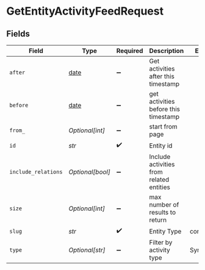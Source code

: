 # GetEntityActivityFeedRequest


## Fields

| Field                                                                | Type                                                                 | Required                                                             | Description                                                          | Example                                                              |
| -------------------------------------------------------------------- | -------------------------------------------------------------------- | -------------------------------------------------------------------- | -------------------------------------------------------------------- | -------------------------------------------------------------------- |
| `after`                                                              | [date](https://docs.python.org/3/library/datetime.html#date-objects) | :heavy_minus_sign:                                                   | Get activities after this timestamp                                  |                                                                      |
| `before`                                                             | [date](https://docs.python.org/3/library/datetime.html#date-objects) | :heavy_minus_sign:                                                   | get activities before this timestamp                                 |                                                                      |
| `from_`                                                              | *Optional[int]*                                                      | :heavy_minus_sign:                                                   | start from page                                                      |                                                                      |
| `id`                                                                 | *str*                                                                | :heavy_check_mark:                                                   | Entity id                                                            |                                                                      |
| `include_relations`                                                  | *Optional[bool]*                                                     | :heavy_minus_sign:                                                   | Include activities from related entities                             |                                                                      |
| `size`                                                               | *Optional[int]*                                                      | :heavy_minus_sign:                                                   | max number of results to return                                      |                                                                      |
| `slug`                                                               | *str*                                                                | :heavy_check_mark:                                                   | Entity Type                                                          | contact                                                              |
| `type`                                                               | *Optional[str]*                                                      | :heavy_minus_sign:                                                   | Filter by activity type                                              | SyncActivity                                                         |